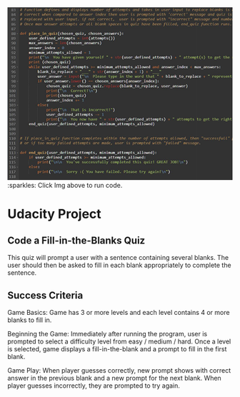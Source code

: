 <a href="https://onlinegdb.com/FI7z0QAUtl" target="_blank" rel="noreferrer noopener">
  <img src="https://github.com/davemasilungan/python-quiz/blob/master/python-quiz.png?raw=true" alt="Python Quiz Image"">
</a>
:sparkles: Click Img above to run code.


# Udacity Project

## Code a Fill-in-the-Blanks Quiz

This quiz will prompt a user with a sentence containing several blanks. The user should then be asked to fill in each blank appropriately to complete the sentence.

## Success Criteria
Game Basics: Game has 3 or more levels and each level contains 4 or more blanks to fill in.

Beginning the Game: Immediately after running the program, user is prompted to select a difficulty level from easy / medium / hard. Once a level is selected, game displays a fill-in-the-blank and a prompt to fill in the first blank.

Game Play: When player guesses correctly, new prompt shows with correct answer in the previous blank and a new prompt for the next blank. When player guesses incorrectly, they are prompted to try again.
